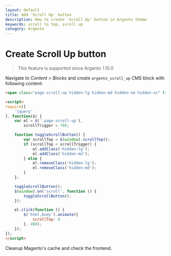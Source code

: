 ```yaml
---
layout: default
title: Add 'Scroll Up' button
description: How to create 'Scroll Up' button in Argento theme
keywords: scroll to top, scroll up
category: Argento
---
```


# Create Scroll Up button

> This feature is supported since Argento 1.10.0

Navigate to _Content > Blocks_ and create `argento_scroll_up` CMS block
with following content:

```html
<span class="page-scroll-up hidden-lg hidden-md hidden-sm hidden-xs" title="Scroll to top"><svg viewBox="0 0 20 20" version="1.1" xmlns="http://www.w3.org/2000/svg" xmlns:xlink="http://www.w3.org/1999/xlink"><g stroke="none" stroke-width="1" fill-rule="evenodd"><polygon points="10.7071068 7.05025253 10 6.34314575 4.34314575 12 5.75735931 13.4142136 10 9.17157288 14.2426407 13.4142136 15.6568542 12"></polygon></g></svg></span>

<script>
require([
    'jquery'
], function($) {
    var el = $('.page-scroll-up'),
        scrollTrigger = 700;

    function toggleScrollButton() {
        var scrollTop = $(window).scrollTop();
        if (scrollTop < scrollTrigger) {
            el.addClass('hidden-lg');
            el.addClass('hidden-md');
        } else {
            el.removeClass('hidden-lg');
            el.removeClass('hidden-md');
        }
    };

    toggleScrollButton();
    $(window).on('scroll', function () {
        toggleScrollButton();
    });

    el.click(function () {
        $('html,body').animate({
            scrollTop: 0
        }, 400);
    });
});
</script>
```

Cleanup Magento's cache and check the frontend.
